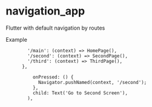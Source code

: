 # navigation_app

Flutter with default navigation by routes

Example

```routes: {
        '/main': (context) => HomePage(),
        '/second': (context) => SecondPage(),
        '/third': (context) => ThirdPage(),
      },
```

```ElevatedButton(
          onPressed: () {
            Navigator.pushNamed(context, '/second');
          },
          child: Text('Go to Second Screen'),
        ),
```